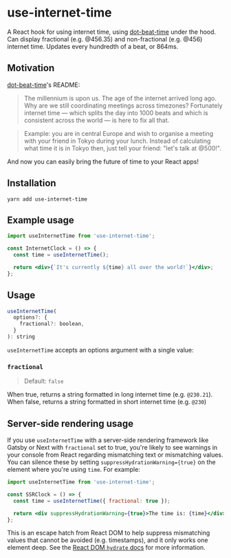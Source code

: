 # use-internet-time

A React hook for using internet time, using [dot-beat-time](https://github.com/sgwilym/dot-beat-time) under the hood. Can display fractional (e.g. @456.35) and non-fractional (e.g. @456) internet time. Updates every hundredth of a beat, or 864ms.

## Motivation

[dot-beat-time](https://github.com/sgwilym/dot-beat-time)'s README:

> The millennium is upon us. The age of the internet arrived long ago. Why are we still coordinating meetings across timezones? Fortunately internet time — which splits the day into 1000 beats and which is consistent across the world — is here to fix all that.

> Example: you are in central Europe and wish to organise a meeting with your friend in Tokyo during your lunch. Instead of calculating what time it is in Tokyo then, just tell your friend: "let's talk at @500!".

And now you can easily bring the future of time to your React apps!

## Installation

`yarn add use-internet-time`

## Example usage

```jsx
import useInternetTime from 'use-internet-time';

const InternetClock = () => {
  const time = useInternetTime();

  return <div>{`It's currently ${time} all over the world!`}</div>;
};
```

## Usage

```jsx
useInternetTime(
  options?: {
    fractional?: boolean,
  }
): string
```

`useInternetTime` accepts an options argument with a single value:

### `fractional`

> Default: `false`

When true, returns a string formatted in long internet time (e.g. `@230.21`). When false, returns a string formatted in short internet time (e.g. `@230`)

## Server-side rendering usage

If you use `useInternetTime` with a server-side rendering framework like Gatsby or Next with `fractional` set to true, you're likely to see warnings in your console from React regarding mismatching text or mismatching values. You can silence these by setting `suppressHydrationWarning={true}` on the element where you're using `time`. For example:

```jsx
import useInternetTime from 'use-internet-time';

const SSRClock = () => {
  const time = useInternetTime({ fractional: true });

  return <div suppressHydrationWarning={true}>The time is: {time}</div>;
};
```

This is an escape hatch from React DOM to help suppress mismatching values that cannot be avoided (e.g. timestamps), and it only works one element deep. See the [React DOM `hydrate` docs]("https://reactjs.org/docs/react-dom.html#hydrate") for more information.
